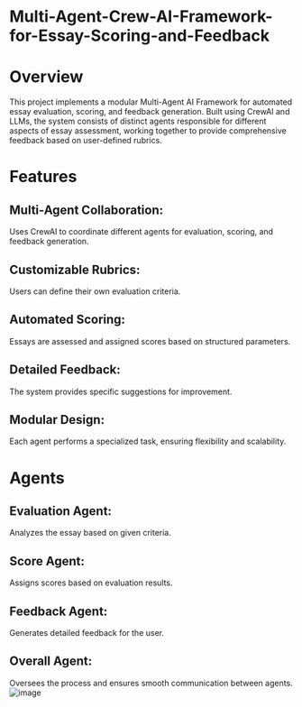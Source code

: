 # Multi-Agent-Crew-AI-Framework-for-Essay-Scoring-and-Feedback

# Overview
This project implements a modular Multi-Agent AI Framework for automated essay evaluation, scoring, and feedback generation. Built using CrewAI and LLMs, the system consists of distinct agents responsible for different aspects of essay assessment, working together to provide comprehensive feedback based on user-defined rubrics.

# Features
## Multi-Agent Collaboration: 
Uses CrewAI to coordinate different agents for evaluation, scoring, and feedback generation.

## Customizable Rubrics: 
Users can define their own evaluation criteria.

## Automated Scoring: 
Essays are assessed and assigned scores based on structured parameters.

## Detailed Feedback: 
The system provides specific suggestions for improvement.

## Modular Design: 
Each agent performs a specialized task, ensuring flexibility and scalability.

# Agents
## Evaluation Agent: 
Analyzes the essay based on given criteria.

## Score Agent: 
Assigns scores based on evaluation results.

## Feedback Agent: 
Generates detailed feedback for the user.

## Overall Agent: 
Oversees the process and ensures smooth communication between agents.
![image](https://github.com/user-attachments/assets/c095fbef-4fd8-4ec4-a113-494f9ea1eb13)

